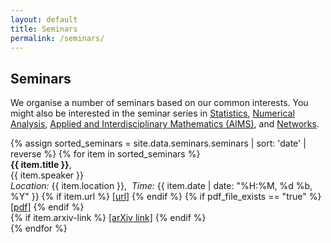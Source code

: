 ```yaml
---
layout: default
title: Seminars
permalink: /seminars/
---
```


## Seminars

We organise a number of seminars based on our common interests. You might also be interested in the seminar series in [Statistics](https:\\people.bath.ac.uk\kmph20\seminars.html), [Numerical Analysis](https://bath-numerical-analysis.github.io/events/current_seminars.html\naseminar.html), [Applied and Interdisciplinary Mathematics (AIMS)](https://wiki.bath.ac.uk/display/cnmseminar/), and [Networks](https:\\people.bath.ac.uk\ma3tcr\cncb_calendar.html).

<div class="container">
{% assign sorted_seminars = site.data.seminars.seminars | sort: 'date' | reverse %}
{% for item in sorted_seminars %}
	<div class="row align-items-center shadow-sm p-1 mb-3 bg-light rounded border border-light">
		<div class="col-xs-12">
			<b>{{ item.title }}</b>, <br class="d-none d-lg-block" />
			{{ item.speaker }} <br class="d-xs-block d-lg-block" />
			<i>Location:</i> {{ item.location }},&nbsp;&nbsp;<i>Time:</i> {{ item.date | date: "%H:%M, %d %b, %Y" }}
      {% if  item.url %}
      	<a href="{{ item.url }}">[url]</a> 
      {% endif %}
			{% if pdf_file_exists == "true" %}
				<a href="{{ pdf_file }}">[pdf]</a> 
			{% endif %}
<br />
			{% if item.arxiv-link %}
				<a href="{{ item.arxiv-link }}">[arXiv link]</a> 
			{% endif %}
		</div>
	</div>
{% endfor %}
</div>
